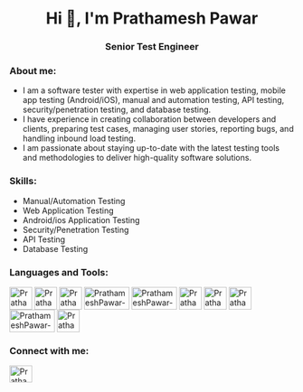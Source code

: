 <h1 align="center">Hi 👋, I'm Prathamesh Pawar</h1>
<h3 align="center">Senior Test Engineer</h3>

<h3 align="left">About me:</h3>

- I am a software tester with expertise in web application testing, mobile app testing (Android/iOS), manual and automation testing, API testing, security/penetration testing, and database testing.
- I have experience in creating collaboration between developers and clients, preparing test cases, managing user stories, reporting bugs, and handling inbound load testing.
- I am passionate about staying up-to-date with the latest testing tools and methodologies to deliver high-quality software solutions.

<h3 align="left">Skills:</h3>

- Manual/Automation Testing
- Web Application Testing
- Android/ios Application Testing
- Security/Penetration Testing
- API Testing
- Database Testing

<h3 align="left">Languages and Tools:</h3>
<p align="left">
<img align="center" src="https://img.icons8.com/?size=100&id=VOnRj9vGpXV8&format=png&color=000000" alt="PrathameshPawar-SDET" height="40" width="40" />  
<img align="center" src="https://img.icons8.com/?size=100&id=13679&format=png&color=000000" alt="PrathameshPawar-SDET" height="40" width="40" />
<img align="center" src="https://jmeter.apache.org/images/jmeter_square.svg" alt="PrathameshPawar-SDET" height="40" width="40" />
<img align="center" src="https://mms.businesswire.com/media/20230322005274/en/761650/23/postman-logo-vert-2018.jpg" alt="PrathameshPawar-SDET" height="40" width="80" />
<img align="center" src="https://jacobriggs.io/tools/app/web/upload/large/3_eedab2dbcde47a63f847af0a612d1f8d.png" alt="PrathameshPawar-SDET" height="40" width="80" />
<img align="center" src="https://encrypted-tbn0.gstatic.com/images?q=tbn:ANd9GcRGAVodsPGOJDpo7FF6UZl_FbIwSCQ2m6ZSMg&s" alt="PrathameshPawar-SDET" height="40" width="40" />
<img align="center" src="https://img.icons8.com/?size=100&id=17842&format=png&color=000000" alt="PrathameshPawar-SDET" height="40" width="40" /> 
<img align="center" src="https://img.icons8.com/?size=100&id=B3VgW5sZRz8U&format=png&color=000000" alt="PrathameshPawar-SDET" height="40" width="40" />
<img align="center" src="https://www.componence.in/jira/images/atlassian-jira-logo-large.png" alt="PrathameshPawar-SDET" height="40" width="80" />
<img align="center" src="https://img.icons8.com/?size=100&id=20906&format=png&color=000000" alt="PrathameshPawar-SDET" height="40" width="40" />
</p>
<h3 align="left">Connect with me:</h3>
<a href="https://www.linkedin.com/in/prathamesh-pawar-sdet/" target="blank"><img align="center" src="https://cdn.jsdelivr.net/npm/simple-icons@3.0.1/icons/linkedin.svg" alt="PrathameshPawar-SDET" height="30" width="40" /></a>

